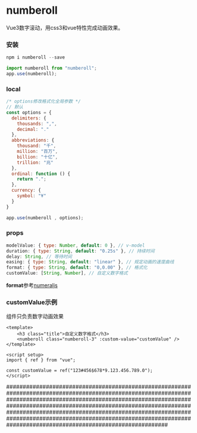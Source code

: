 # numberoll

Vue3数字滚动，用css3和vue特性完成动画效果。

### 安装

```js
npm i numberoll --save

import numberoll from "numberoll";
app.use(numberoll);
```

### local

```js
/* options修改格式化全局参数 */
// 默认
const options = { 
  delimiters: {
    thousands: ",",
    decimal: "."
  },
  abbreviations: {
    thousand: "千",
    million: "百万",
    billion: "十亿",
    trillion: "兆"
  },
  ordinal: function () {
    return ".";
  },
  currency: {
    symbol: "¥"
  }
}

app.use(numberoll , options);
```

### props

```js
modelValue: { type: Number, default: 0 }, // v-model
duration: { type: String, default: "0.25s" }, // 持续时间
delay: String, // 等待时间
easing: { type: String, default: "linear" }, // 规定动画的速度曲线
format: { type: String, default: "0,0.00" }, // 格式化
customValue: [String, Number], // 自定义数字格式
```

**format**参考[numeraljs](http://numeraljs.com/)

### customValue示例

组件只负责数字动画效果

```vue
<template>
    <h3 class="title">自定义数字格式</h3>
    <numberoll class="numberoll-3" :custom-value="customValue" />
</template>

<script setup>
import { ref } from "vue";

const customValue = ref("123#456$678*9.123.456.789.0");
</script>
```

#################################################################################################################################################################################################################################################################################################################################################################################################